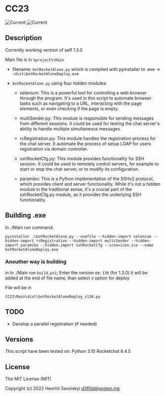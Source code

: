# CC23

[//]: # (![Using]&#40;https://img.shields.io/badge/python-3670A0?style=for-the-badge&logo=python&logoColor=ffdd54&#41;)
![Current](https://img.shields.io/badge/Python-3.10-blue)
![Current](https://img.shields.io/badge/Rocket_Chat-6.4.5-red)

## Description

Currently working version of self 1.3.0

Main file is in `%project%\Main` 
- filename: `botRocketAlone.py` which is compiled with pyinstaller to .exe -> `~dist\botRocketAloneDeploy.exe`

- `botRocketAlone.py` using four hidden modules: 
    - selenium: This is a powerful tool for controlling a web browser through the program. It's used in this script to automate browser tasks such as navigating to a URL, interacting with the page elements, or even checking if the page is empty.

    - multiSender.py: This module is responsible for sending messages from different sessions. It could be used for testing the chat server's ability to handle multiple simultaneous messages.

    - rcRegistration.py: This module handles the registration process for the chat server. It automate the process of setup LDAP for users registration via domain controller. 

    - sshRocketCfg.py: This module provides functionality for SSH session. It could be used to remotely control servers, for example to start or stop the chat server, or to modify its configuration.

    - paramiko: This is a Python implementation of the SSHv2 protocol, which provides client and server functionality. While it's not a hidden module in the traditional sense, it's a crucial part of the sshRocketCfg.py module, as it provides the underlying SSH functionality.



## Building .exe
In ./Main run command: 

```
pyinstaller .\botRocketAlone.py --onefile --hidden-import selenium --hidden-import rcRegistration --hidden-import multiSender --hidden-import paramiko --hidden-import sshRocketCfg --icon=icon.ico --name botRocketAloneDeploy.exe
```
### Anouther way is building
in In ./Main run `build.ps1`;
Enter the version ex: `130` (for 1.3.0) it will be added at the end of file name, than select `d` option for deploy

File will be in
```
CC23\Main\dist\botRocketAloneDeploy_v130.py
```

## TODO
- Develop a parallel registration (if needed)

## Versions
This script have been tested on:
Python 3.10
Rocketchat 6.4.5

## License

The MIT License (MIT)

Copyright (c) 2022 Heorhii Savoiskyi d3f0ld@proton.me
